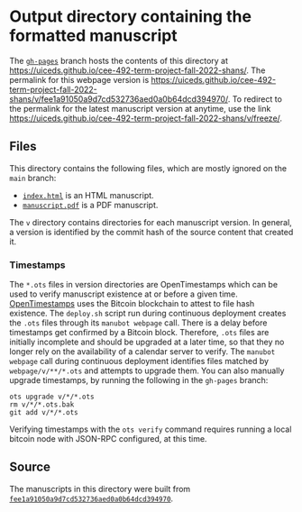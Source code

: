 # Output directory containing the formatted manuscript

The [`gh-pages`](https://github.com/uiceds/cee-492-term-project-fall-2022-shans/tree/gh-pages) branch hosts the contents of this directory at <https://uiceds.github.io/cee-492-term-project-fall-2022-shans/>.
The permalink for this webpage version is <https://uiceds.github.io/cee-492-term-project-fall-2022-shans/v/fee1a91050a9d7cd532736aed0a0b64dcd394970/>.
To redirect to the permalink for the latest manuscript version at anytime, use the link <https://uiceds.github.io/cee-492-term-project-fall-2022-shans/v/freeze/>.

## Files

This directory contains the following files, which are mostly ignored on the `main` branch:

+ [`index.html`](index.html) is an HTML manuscript.
+ [`manuscript.pdf`](manuscript.pdf) is a PDF manuscript.

The `v` directory contains directories for each manuscript version.
In general, a version is identified by the commit hash of the source content that created it.

### Timestamps

The `*.ots` files in version directories are OpenTimestamps which can be used to verify manuscript existence at or before a given time.
[OpenTimestamps](https://opentimestamps.org/) uses the Bitcoin blockchain to attest to file hash existence.
The `deploy.sh` script run during continuous deployment creates the `.ots` files through its `manubot webpage` call.
There is a delay before timestamps get confirmed by a Bitcoin block.
Therefore, `.ots` files are initially incomplete and should be upgraded at a later time, so that they no longer rely on the availability of a calendar server to verify.
The `manubot webpage` call during continuous deployment identifies files matched by `webpage/v/**/*.ots` and attempts to upgrade them.
You can also manually upgrade timestamps, by running the following in the `gh-pages` branch:

```shell
ots upgrade v/*/*.ots
rm v/*/*.ots.bak
git add v/*/*.ots
```

Verifying timestamps with the `ots verify` command requires running a local bitcoin node with JSON-RPC configured, at this time.

## Source

The manuscripts in this directory were built from
[`fee1a91050a9d7cd532736aed0a0b64dcd394970`](https://github.com/uiceds/cee-492-term-project-fall-2022-shans/commit/fee1a91050a9d7cd532736aed0a0b64dcd394970).
